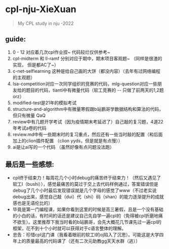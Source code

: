 # cpl-nju-XieXuan

> My CPL study in nju -2022

## guide:

1. 0 - 12 对应着几次cpl作业捏~ 代码较烂仅供参考~
2. cpl-midterm 和 ll-ramf 分别对应于期中，期末项目客观题~ （同样是很渣的实现， 但是都AC了~）
3. c-net-selflearning 这种是给自己画的大饼（都没内容）（去年有过网络编程的主观题）
4. lsa-competition对应一次同学组织的竞赛的代码，mlg-question对应一些朋友给的题目的代码，tianti中有微量代码（软工竞赛的 -- 只做了前两天的1,2题orz）
5. modified-test是21年的模拟考试
6. structure-and-algorithm中有微量寒假跟b站鹏哥学数据结构和算法的代码，但只有微量 QaQ
7. review中有几题开学考试（因为疫情期末考延迟了）自己敲的复习题，4道22年考试a卷的代码
8. review.md中有一些期末时的复习重点，然后还有一些当时敲的配置（和后面加上的clion插件配置 （clion yyds，但是就是有点慢））
9. ai是让ai写的一个代码 （虽然好像有点问题没法跑）

## 最后是一些感想:

* cpl终于结束力！每周花几个小时debug的痛苦终于结束力！（然后又遇见了软工Ⅰ（bushi）），感觉最痛苦的莫过于交上去代码样例通过，答案错误但是debug了几个小时最后发现错误就是几个字母的感觉了www（不过老实说debug出来，感觉自己敲（dui）代（shi）码（shan）的能力逐渐提升的成就感也是无语伦比的）
* 毕竟是第一门编程课，如果你看到这里的时候是高三暑假，且是一个没有基础的小白的话，有时间的话还是建议自己先自学一遍cpl的（免得被cpl折磨地痛不欲生）。这里推荐下我当时看的b站鹏哥，会先大概花几节课先过一遍cpl的框架，花不到十个小时就可以获得对于c语言整体的理解。
* 忠告：珍惜cpl这门课（我看着眼前的软工Ⅰ的oj陷入了沉思）。可能这是大学四年上的质量最高的代码课了（还有二次元助教gg天天水群（逃））
